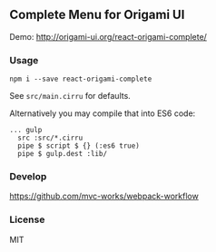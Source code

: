 
Complete Menu for Origami UI
----

Demo: http://origami-ui.org/react-origami-complete/

### Usage

```
npm i --save react-origami-complete
```

See `src/main.cirru` for defaults.

Alternatively you may compile that into ES6 code:

```cirru
... gulp
  src :src/*.cirru
  pipe $ script $ {} (:es6 true)
  pipe $ gulp.dest :lib/
```

### Develop

https://github.com/mvc-works/webpack-workflow

### License

MIT
